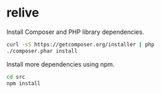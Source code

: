 # relive

Install Composer and PHP library dependencies.

``` sh
curl -sS https://getcomposer.org/installer | php
./composer.phar install
```

Install more dependencies using npm.

``` sh
cd src
npm install
```

